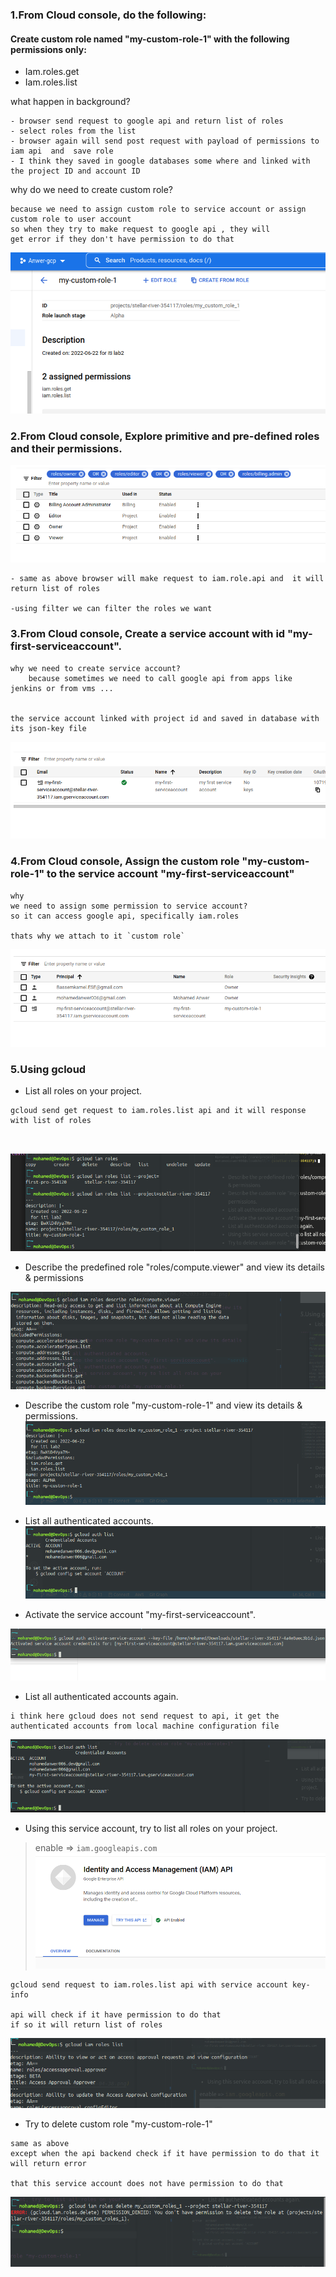 ### 1.From Cloud console, do the following:
#### Create custom role named "my-custom-role-1" with the following permissions only:

- Iam.roles.get
- Iam.roles.list

what happen in background?
```
- browser send request to google api and return list of roles
- select roles from the list    
- browser again will send post request with payload of permissions to iam api  and  save role  
- I think they saved in google databases some where and linked with  the project ID and account ID

```
why do we need to create custom role?

```
because we need to assign custom role to service account or assign custom role to user account
so when they try to make request to google api , they will 
get error if they don't have permission to do that
```
![alt](../assets/Screenshot%20from%202022-06-22%2022-53-46.png)


### 2.From Cloud console, Explore primitive and pre-defined roles and their permissions.

![alt](../assets/Screenshot%20from%202022-06-22%2023-03-19.png)

```
- same as above browser will make request to iam.role.api and  it will return list of roles

-using filter we can filter the roles we want
```


### 3.From Cloud console, Create a service account with id "my-first-serviceaccount".


```
why we need to create service account?
    because sometimes we need to call google api from apps like jenkins or from vms ...


the service account linked with project id and saved in database with its json-key file
```




![alt](../assets/Screenshot%20from%202022-06-22%2023-13-11.png)

### 4.From Cloud console, Assign the custom role "my-custom-role-1" to the service account "my-first-serviceaccount"

```
why
we need to assign some permission to service account?
so it can access google api, specifically iam.roles 

thats why we attach to it `custom role`
```

![alt](../assets/Screenshot%20from%202022-06-22%2023-11-46.png)

### 5.Using gcloud
- List all roles on your project.

```
gcloud send get request to iam.roles.list api and it will response with list of roles



```




![alt](../assets/Screenshot%20from%202022-06-22%2023-15-46.png)

- Describe the predefined role "roles/compute.viewer" and view its details & permissions

![alt](../assets/Screenshot%20from%202022-06-22%2023-19-03.png)

- Describe the custom role "my-custom-role-1" and view its details & permissions.
![alt](../assets/Screenshot%20from%202022-06-22%2023-36-10.png)

- List all authenticated accounts.
![alt](../assets/Screenshot%20from%202022-06-22%2023-42-11.png)

- Activate the service account "my-first-serviceaccount".

![alt](../assets/Screenshot%20from%202022-06-22%2023-50-32.png)
- List all authenticated accounts again.

```
i think here gcloud does not send request to api, it get the authenticated accounts from local machine configuration file
```
![alt](../assets/Screenshot%20from%202022-06-22%2023-51-36.png)
- Using this service account, try to list all roles on your project.

> enable  => `iam.googleapis.com` 
![alt](../assets/Screenshot%20from%202022-06-23%2000-00-59.png)


```
gcloud send request to iam.roles.list api with service account key-info 

api will check if it have permission to do that
if so it will return list of roles
```

![alt](../assets/Screenshot%20from%202022-06-23%2000-05-25.png)

- Try to delete custom role "my-custom-role-1"

```
same as above
except when the api backend check if it have permission to do that it will return error

that this service account does not have permission to do that

```

![alt](../assets/Screenshot%20from%202022-06-23%2000-04-38.png)